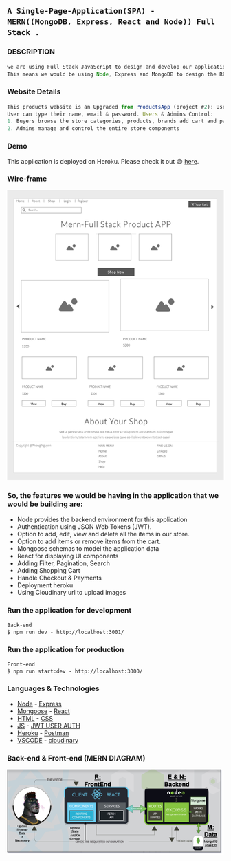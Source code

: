 ## `A Single-Page-Application(SPA) - MERN((MongoDB, Express, React and Node)) Full Stack .`

### DESCRIPTION

```js
we are using Full Stack JavaScript to design and develop our applications. 
This means we would be using Node, Express and MongoDB to design the REST APIs and then we would use those APIs in our React frontend.
```

### Website Details 
```js
This products website is an Upgraded from ProductsApp (project #2): User can login & Register with their email. 
User can type their name, email & password. Users & Admins Control:
1. Buyers browse the store categories, products, brands add cart and payment.
2. Admins manage and control the entire store components 
```
### Demo
This application is deployed on Heroku. Please check it out :smile: [here](link).

### Wire-frame
![Wireframe](./img/Wireframe-Project3.jpeg)

### So, the features we would be having in the application that we would be building are:
  * Node provides the backend environment for this application
  * Authentication using JSON Web Tokens (JWT).
  * Option to add, edit, view and delete all the items in our store.
  * Option to add items or remove items from the cart.
  * Mongoose schemas to model the application data
  * React for displaying UI components
  * Adding Filter, Pagination, Search
  * Adding Shopping Cart
  * Handle Checkout & Payments
  * Deployment heroku
  * Using Cloudinary url to upload images

### Run the application for development
```
Back-end
$ npm run dev - http://localhost:3001/

```
### Run the application for production
```
Front-end
$ npm run start:dev - http://localhost:3000/
```


### Languages & Technologies 

- [Node](https://nodejs.org/en/) - [Express](https://expressjs.com/)
- [Mongoose](https://mongoosejs.com/) - [React](https://reactjs.org/)
- [HTML](https://html.com/) - [CSS](https://www.w3schools.com/Css/) 
- [JS](https://www.w3schools.com/js/default.asp) - [JWT USER AUTH](https://jwt.io/) 
- [Heroku](https://id.heroku.com/login) - [Postman](https://www.postman.com/)
- [VSCODE](https://code.visualstudio.com/) - [cloudinary](https://cloudinary.com//)

### Back-end & Front-end (MERN DIAGRAM)
![MERN DIAGRAM](./img/diagamdraw.png)

